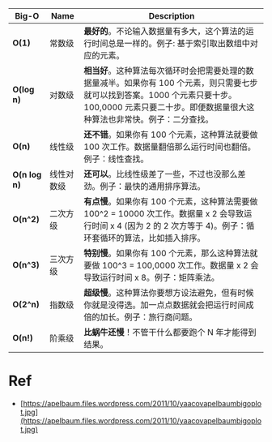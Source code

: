 Big-O | Name | Description
------| ---- | -----------
**O(1)** | 常数级 | **最好的**。不论输入数据量有多大，这个算法的运行时间总是一样的。例子: 基于索引取出数组中对应的元素。
**O(log n)** | 对数级 | **相当好**。这种算法每次循环时会把需要处理的数据量减半。如果你有 100 个元素，则只需要七步就可以找到答案。1000 个元素只要十步。100,0000 元素只要二十步。即便数据量很大这种算法也非常快。例子：二分查找。
**O(n)** | 线性级 | **还不错**。如果你有 100 个元素，这种算法就要做 100 次工作。数据量翻倍那么运行时间也翻倍。例子：线性查找。
**O(n log n)** | 线性对数级 | **还可以**。比线性级差了一些，不过也没那么差劲。例子：最快的通用排序算法。
**O(n^2)** | 二次方级 | **有点慢**。如果你有 100 个元素，这种算法需要做 100^2 = 10000 次工作。数据量 x 2 会导致运行时间 x 4 (因为 2 的 2 次方等于 4)。例子：循环套循环的算法，比如插入排序。
**O(n^3)** | 三次方级 | **特别慢**。如果你有 100 个元素，那么这种算法就要做 100^3 = 100,0000 次工作。数据量 x 2 会导致运行时间 x 8。例子：矩阵乘法。
**O(2^n)** | 指数级 | **超级慢**。这种算法你要想方设法避免，但有时候你就是没得选。加一点点数据就会把运行时间成倍的加长。例子：旅行商问题。
**O(n!)** | 阶乘级 | **比蜗牛还慢**！不管干什么都要跑个 N 年才能得到结果。

# Ref
- [https://apelbaum.files.wordpress.com/2011/10/yaacovapelbaumbigoplot.jpg](https://apelbaum.files.wordpress.com/2011/10/yaacovapelbaumbigoplot.jpg)
